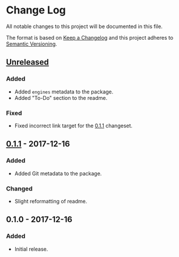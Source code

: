 Change Log
==========
All notable changes to this project will be documented in this file.

The format is based on [Keep a Changelog](http://keepachangelog.com/)
and this project adheres to [Semantic Versioning](http://semver.org/).

[Unreleased]
------------
### Added
- Added `engines` metadata to the package.
- Added "To-Do" section to the readme.

### Fixed
- Fixed incorrect link target for the [0.1.1] changeset.

[0.1.1] - 2017-12-16
--------------------
### Added
- Added Git metadata to the package.

### Changed
- Slight reformatting of readme.

0.1.0 - 2017-12-16
------------------
### Added
- Initial release.

[Unreleased]: https://github.com/jbenner-radham/node-yarn-lockfile-exists/compare/v0.1.1...HEAD
[0.1.1]: https://github.com/jbenner-radham/node-yarn-lockfile-exists/compare/v0.1.0...v0.1.1
